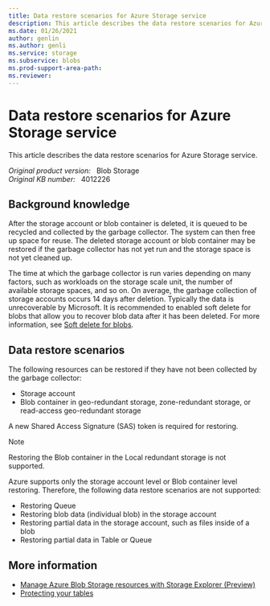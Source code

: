 ```yaml
---
title: Data restore scenarios for Azure Storage service
description: This article describes the data restore scenarios for Azure Storage service.
ms.date: 01/26/2021
author: genlin
ms.author: genli
ms.service: storage
ms.subservice: blobs
ms.prod-support-area-path: 
ms.reviewer: 
---
```

# Data restore scenarios for Azure Storage service

This article describes the data restore scenarios for Azure Storage service.  

_Original product version:_ &nbsp; Blob Storage  
_Original KB number:_ &nbsp; 4012226

## Background knowledge

After the storage account or blob container is deleted, it is queued to be recycled and collected by the garbage collector. The system can then free up space for reuse. The deleted storage account or blob container may be restored if the garbage collector has not yet run and the storage space is not yet cleaned up. 

The time at which the garbage collector is run varies depending on many factors, such as workloads on the storage scale unit, the number of available storage spaces, and so on. On average, the garbage collection of storage accounts occurs 14 days after deletion. Typically the data is unrecoverable by Microsoft. It is recommended to enabled soft delete for blobs that allow you to recover blob data after it has been deleted. For more information, see [Soft delete for blobs](/azure/storage/blobs/soft-delete-blob-overview).

## Data restore scenarios

The following resources can be restored if they have not been collected by the garbage collector:

- Storage account 
- Blob container in geo-redundant storage, zone-redundant storage, or read-access geo-redundant storage 

A new Shared Access Signature (SAS) token is required for restoring.
> [!NOTE]
> Restoring the Blob container in the Local redundant storage is not supported.

Azure supports only the storage account level or Blob container level restoring. Therefore, the following data restore scenarios are not supported:

- Restoring Queue 
- Restoring blob data (individual blob) in the storage account 
- Restoring partial data in the storage account, such as files inside of a blob 
- Restoring partial data in Table or Queue  

## More information

- [Manage Azure Blob Storage resources with Storage Explorer (Preview)](/azure/vs-azure-tools-storage-explorer-blobs) 
- [Protecting your tables](https://azure.microsoft.com/blog/)  
